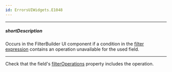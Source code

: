 ```yaml
---
id: ErrorsUIWidgets.E1048
---
```

---
##### shortDescription
Occurs in the FilterBuilder UI component if a condition in the [filter expression](/api-reference/10%20UI%20Widgets/dxFilterBuilder/1%20Configuration/value.md '/Documentation/ApiReference/UI_Components/dxFilterBuilder/Configuration/#value') contains an operation unavailable for the used field.

---
Check that the field's [filterOperations](/api-reference/_hidden/dxFilterBuilderField/filterOperations.md '/Documentation/ApiReference/UI_Components/dxFilterBuilder/Configuration/fields/#filterOperations') property includes the operation.